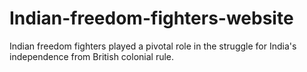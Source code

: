 # Indian-freedom-fighters-website
Indian freedom fighters played a pivotal role in the struggle for India's independence from British colonial rule. 
